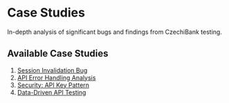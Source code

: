 # Case Studies

In-depth analysis of significant bugs and findings from CzechiBank testing.

## Available Case Studies

1. [Session Invalidation Bug](01-session-invalidation-bug.md)
2. [API Error Handling Analysis](02-api-error-handling-analysis.md)
3. [Security: API Key Pattern](03-security-apikey-pattern.md)
4. [Data-Driven API Testing](04-data-driven-api-testing.md)
